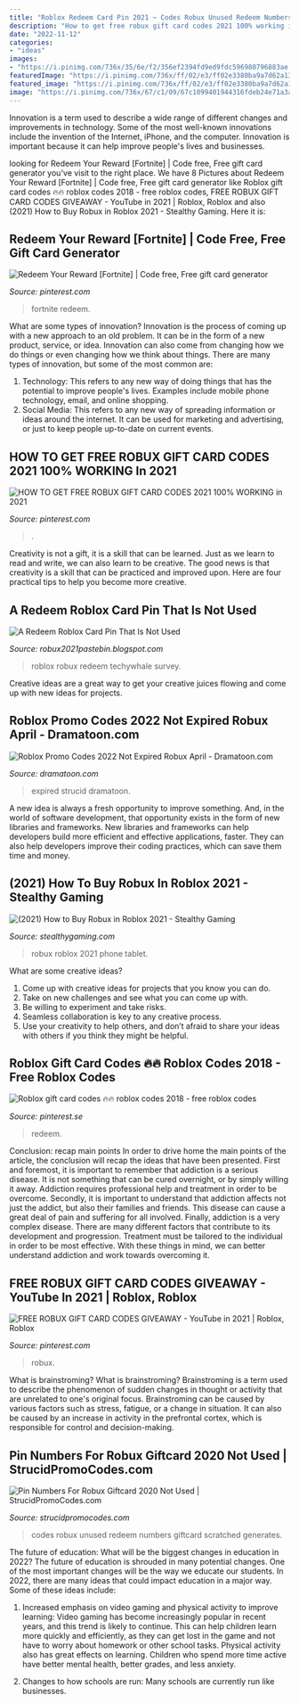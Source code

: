 ```yaml
---
title: "Roblox Redeem Card Pin 2021 ~ Codes Robux Unused Redeem Numbers Giftcard Scratched Generates"
description: "How to get free robux gift card codes 2021 100% working in 2021"
date: "2022-11-12"
categories:
- "ideas"
images:
- "https://i.pinimg.com/736x/35/6e/f2/356ef2394fd9ed9fdc596980796883ae.jpg"
featuredImage: "https://i.pinimg.com/736x/ff/02/e3/ff02e3380ba9a7d62a13fe75937afd98.jpg"
featured_image: "https://i.pinimg.com/736x/ff/02/e3/ff02e3380ba9a7d62a13fe75937afd98.jpg"
image: "https://i.pinimg.com/736x/67/c1/09/67c1099401944316fdeb24e71a3a9b08.jpg"
---
```



Innovation is a term used to describe a wide range of different changes and improvements in technology. Some of the most well-known innovations include the invention of the Internet, iPhone, and the computer. Innovation is important because it can help improve people's lives and businesses.

	

		
looking for Redeem Your Reward [Fortnite] | Code free, Free gift card generator you've visit to the right place. We have 8 Pictures about Redeem Your Reward [Fortnite] | Code free, Free gift card generator like Roblox gift card codes 🔥🔥 roblox codes 2018 - free roblox codes, FREE ROBUX GIFT CARD CODES GIVEAWAY - YouTube in 2021 | Roblox, Roblox and also (2021) How to Buy Robux in Roblox 2021 - Stealthy Gaming. Here it is:
		
    
## Redeem Your Reward [Fortnite] | Code Free, Free Gift Card Generator

<img loading=lazy src="https://i.pinimg.com/736x/67/c1/09/67c1099401944316fdeb24e71a3a9b08.jpg" onerror="this.onerror=null;this.src='https://tse4.mm.bing.net/th?id=OIP.9yzTXWIzgdRzf3Au4D9pCwHaD-&amp;pid=15.1';" alt="Redeem Your Reward [Fortnite] | Code free, Free gift card generator">

_Source: pinterest.com_

>fortnite redeem. 

	

What are some types of innovation?
Innovation is the process of coming up with a new approach to an old problem. It can be in the form of a new product, service, or idea. Innovation can also come from changing how we do things or even changing how we think about things. There are many types of innovation, but some of the most common are: 
1) Technology: This refers to any new way of doing things that has the potential to improve people's lives. Examples include mobile phone technology, email, and online shopping. 
2) Social Media: This refers to any new way of spreading information or ideas around the internet. It can be used for marketing and advertising, or just to keep people up-to-date on current events.

    
## HOW TO GET FREE ROBUX GIFT CARD CODES 2021 100% WORKING In 2021

<img loading=lazy src="https://i.pinimg.com/736x/3a/e1/b2/3ae1b28e211daa590ad2c189a8956957.jpg" onerror="this.onerror=null;this.src='https://tse3.mm.bing.net/th?id=OIP.KDNbLSToYPcgzbhCnPc8LQAAAA&amp;pid=15.1';" alt="HOW TO GET FREE ROBUX GIFT CARD CODES 2021 100% WORKING in 2021">

_Source: pinterest.com_

>. 

	

Creativity is not a gift, it is a skill that can be learned. Just as we learn to read and write, we can also learn to be creative. The good news is that creativity is a skill that can be practiced and improved upon. Here are four practical tips to help you become more creative.

    
## A Redeem Roblox Card Pin That Is Not Used

<img loading=lazy src="https://lh4.googleusercontent.com/proxy/j_r-1aaBYe6JaSQeTvET8FGPZzDb9F_KenNaYOkfMR-X2P2edSAmS1bRR0PH5QAzAS7SSoI45AQltzMCi2OjSSIFa_AaFNLTCzbYp1cziiVqBUqtjUs5Cv4gIW8w9m_AtU2xYQ=w1200-h630-p-k-no-nu" onerror="this.onerror=null;this.src='https://tse4.mm.bing.net/th?id=OIP.kgE8yfHE_9MFKsJUu6uXggHaE2&amp;pid=15.1';" alt="A Redeem Roblox Card Pin That Is Not Used">

_Source: robux2021pastebin.blogspot.com_

>roblox robux redeem techywhale survey. 

	

Creative ideas are a great way to get your creative juices flowing and come up with new ideas for projects.

    
## Roblox Promo Codes 2022 Not Expired Robux April - Dramatoon.com

<img loading=lazy src="https://i.pinimg.com/originals/65/e9/8f/65e98f54478ac7fc472bc63acdf5d9e0.jpg" onerror="this.onerror=null;this.src='https://tse2.mm.bing.net/th?id=OIP.1wD7E4h6CB5peut_UQ-5tgHaEK&amp;pid=15.1';" alt="Roblox Promo Codes 2022 Not Expired Robux April - Dramatoon.com">

_Source: dramatoon.com_

>expired strucid dramatoon. 

	

A new idea is always a fresh opportunity to improve something. And, in the world of software development, that opportunity exists in the form of new libraries and frameworks. New libraries and frameworks can help developers build more efficient and effective applications, faster. They can also help developers improve their coding practices, which can save them time and money.

    
## (2021) How To Buy Robux In Roblox 2021 - Stealthy Gaming

<img loading=lazy src="https://stealthygaming.com/wp-content/uploads/2021/02/How-to-buy-robux-in-roblox-2.jpg" onerror="this.onerror=null;this.src='https://tse1.mm.bing.net/th?id=OIP.S05Shs5EvW-CP50mWMC27gHaLM&amp;pid=15.1';" alt="(2021) How to Buy Robux in Roblox 2021 - Stealthy Gaming">

_Source: stealthygaming.com_

>robux roblox 2021 phone tablet. 

	

What are some creative ideas?
1. Come up with creative ideas for projects that you know you can do.
2. Take on new challenges and see what you can come up with. 
3. Be willing to experiment and take risks. 
4. Seamless collaboration is key to any creative process. 
5. Use your creativity to help others, and don’t afraid to share your ideas with others if you think they might be helpful.

    
## Roblox Gift Card Codes 🔥🔥 Roblox Codes 2018 - Free Roblox Codes

<img loading=lazy src="https://i.pinimg.com/736x/ff/02/e3/ff02e3380ba9a7d62a13fe75937afd98.jpg" onerror="this.onerror=null;this.src='https://tse4.mm.bing.net/th?id=OIP.ZT32I-MgHpbkkknvDLmzNAHaEK&amp;pid=15.1';" alt="Roblox gift card codes 🔥🔥 roblox codes 2018 - free roblox codes">

_Source: pinterest.se_

>redeem. 

	

Conclusion: recap main points
In order to drive home the main points of the article, the conclusion will recap the ideas that have been presented. First and foremost, it is important to remember that addiction is a serious disease. It is not something that can be cured overnight, or by simply willing it away. Addiction requires professional help and treatment in order to be overcome. Secondly, it is important to understand that addiction affects not just the addict, but also their families and friends. This disease can cause a great deal of pain and suffering for all involved. Finally, addiction is a very complex disease. There are many different factors that contribute to its development and progression. Treatment must be tailored to the individual in order to be most effective. With these things in mind, we can better understand addiction and work towards overcoming it.

    
## FREE ROBUX GIFT CARD CODES GIVEAWAY - YouTube In 2021 | Roblox, Roblox

<img loading=lazy src="https://i.pinimg.com/736x/35/6e/f2/356ef2394fd9ed9fdc596980796883ae.jpg" onerror="this.onerror=null;this.src='https://tse3.mm.bing.net/th?id=OIP.vs6cs030pAPWbi2L-GwVKAHaEK&amp;pid=15.1';" alt="FREE ROBUX GIFT CARD CODES GIVEAWAY - YouTube in 2021 | Roblox, Roblox">

_Source: pinterest.com_

>robux. 

	

What is brainstroming?
What is brainstroming? Brainstroming is a term used to describe the phenomenon of sudden changes in thought or activity that are unrelated to one's original focus. Brainstroming can be caused by various factors such as stress, fatigue, or a change in situation. It can also be caused by an increase in activity in the prefrontal cortex, which is responsible for control and decision-making.

    
## Pin Numbers For Robux Giftcard 2020 Not Used | StrucidPromoCodes.com

<img loading=lazy src="https://farm6.static.flickr.com/5083/5303489917_f4fc07568c.jpg" onerror="this.onerror=null;this.src='https://tse3.mm.bing.net/th?id=OIP.Ri6azz4oUHldYoA_j5NXgwHaFj&amp;pid=15.1';" alt="Pin Numbers For Robux Giftcard 2020 Not Used | StrucidPromoCodes.com">

_Source: strucidpromocodes.com_

>codes robux unused redeem numbers giftcard scratched generates. 

	

The future of education: What will be the biggest changes in education in 2022?
The future of education is shrouded in many potential changes. One of the most important changes will be the way we educate our students. In 2022, there are many ideas that could impact education in a major way. Some of these ideas include: 
1) Increased emphasis on video gaming and physical activity to improve learning: Video gaming has become increasingly popular in recent years, and this trend is likely to continue. This can help children learn more quickly and efficiently, as they can get lost in the game and not have to worry about homework or other school tasks. Physical activity also has great effects on learning. Children who spend more time active have better mental health, better grades, and less anxiety. 

2) Changes to how schools are run: Many schools are currently run like businesses.

